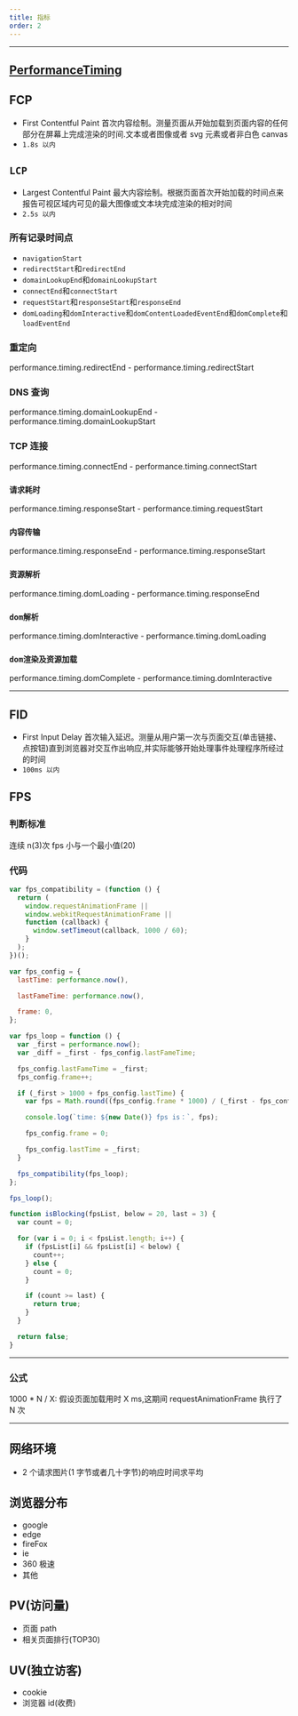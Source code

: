 ```yaml
---
title: 指标
order: 2
---
```


---

## [PerformanceTiming](https://developer.mozilla.org/zh-CN/docs/Web/API/PerformanceTiming)

## FCP

- First Contentful Paint 首次内容绘制。测量页面从开始加载到页面内容的任何部分在屏幕上完成渲染的时间.文本或者图像或者 svg 元素或者非白色 canvas
- `1.8s 以内`

## `LCP`

- Largest Contentful Paint 最大内容绘制。根据页面首次开始加载的时间点来报告可视区域内可见的最大图像或文本块完成渲染的相对时间
- `2.5s 以内`

### 所有记录时间点

- `navigationStart`
- `redirectStart`和`redirectEnd`
- `domainLookupEnd`和`domainLookupStart`
- `connectEnd`和`connectStart`
- `requestStart`和`responseStart`和`responseEnd`
- `domLoading`和`domInteractive`和`domContentLoadedEventEnd`和`domComplete`和`loadEventEnd`

### 重定向

performance.timing.redirectEnd - performance.timing.redirectStart

### DNS 查询

performance.timing.domainLookupEnd - performance.timing.domainLookupStart

### TCP 连接

performance.timing.connectEnd - performance.timing.connectStart

### `请求耗时`

performance.timing.responseStart - performance.timing.requestStart

### `内容传输`

performance.timing.responseEnd - performance.timing.responseStart

### `资源解析`

performance.timing.domLoading - performance.timing.responseEnd

### `dom解析`

performance.timing.domInteractive - performance.timing.domLoading

### `dom渲染及资源加载`

performance.timing.domComplete - performance.timing.domInteractive

---

## FID

- First Input Delay 首次输入延迟。测量从用户第一次与页面交互(单击链接、点按钮)直到浏览器对交互作出响应,并实际能够开始处理事件处理程序所经过的时间
- `100ms 以内`

## FPS

### 判断标准

连续 n(3)次 fps 小与一个最小值(20)

### 代码

```js
var fps_compatibility = (function () {
  return (
    window.requestAnimationFrame ||
    window.webkitRequestAnimationFrame ||
    function (callback) {
      window.setTimeout(callback, 1000 / 60);
    }
  );
})();

var fps_config = {
  lastTime: performance.now(),

  lastFameTime: performance.now(),

  frame: 0,
};

var fps_loop = function () {
  var _first = performance.now();
  var _diff = _first - fps_config.lastFameTime;

  fps_config.lastFameTime = _first;
  fps_config.frame++;

  if (_first > 1000 + fps_config.lastTime) {
    var fps = Math.round((fps_config.frame * 1000) / (_first - fps_config.lastTime));

    console.log(`time: ${new Date()} fps is：`, fps);

    fps_config.frame = 0;

    fps_config.lastTime = _first;
  }

  fps_compatibility(fps_loop);
};

fps_loop();

function isBlocking(fpsList, below = 20, last = 3) {
  var count = 0;

  for (var i = 0; i < fpsList.length; i++) {
    if (fpsList[i] && fpsList[i] < below) {
      count++;
    } else {
      count = 0;
    }

    if (count >= last) {
      return true;
    }
  }

  return false;
}
```

---

### 公式

1000 \* N / X: 假设页面加载用时 X ms,这期间 requestAnimationFrame 执行了 N 次

---

## 网络环境

- 2 个请求图片(1 字节或者几十字节)的响应时间求平均

## 浏览器分布

- google
- edge
- fireFox
- ie
- 360 极速
- 其他

## PV(访问量)

- 页面 path
- 相关页面排行(TOP30)

## UV(独立访客)

- cookie
- 浏览器 id(收费)
